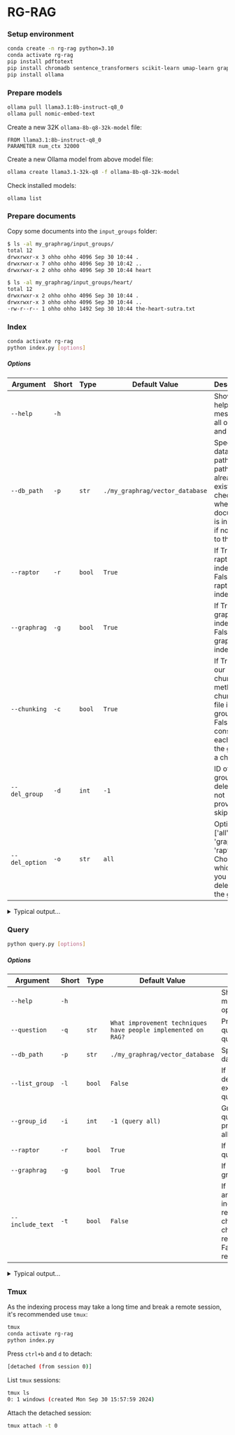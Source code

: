 # RG-RAG

### Setup environment
```bash
conda create -n rg-rag python=3.10
conda activate rg-rag
pip install pdftotext
pip install chromadb sentence_transformers scikit-learn umap-learn graphrag nltk
pip install ollama
```

### Prepare models
```bash
ollama pull llama3.1:8b-instruct-q8_0
ollama pull nomic-embed-text
```
Create a new 32K `ollama-8b-q8-32k-model` file:
```
FROM llama3.1:8b-instruct-q8_0
PARAMETER num_ctx 32000
```
Create a new Ollama model from above model file:
```bash
ollama create llama3.1-32k-q8 -f ollama-8b-q8-32k-model
```
Check installed models:
```base
ollama list
```

### Prepare documents
Copy some documents into the `input_groups` folder:
```bash
$ ls -al my_graphrag/input_groups/
total 12
drwxrwxr-x 3 ohho ohho 4096 Sep 30 10:44 .
drwxrwxr-x 7 ohho ohho 4096 Sep 30 10:42 ..
drwxrwxr-x 2 ohho ohho 4096 Sep 30 10:44 heart

$ ls -al my_graphrag/input_groups/heart/
total 12
drwxrwxr-x 2 ohho ohho 4096 Sep 30 10:44 .
drwxrwxr-x 3 ohho ohho 4096 Sep 30 10:44 ..
-rw-r--r-- 1 ohho ohho 1492 Sep 30 10:44 the-heart-sutra.txt
```

### Index
```bash
conda activate rg-rag
python index.py [options]
```
##### Options
| Argument            | Short | Type     | Default Value                   | Description                               |
|---------------------|-------|----------|---------------------------------|-------------------------------------------|
| `--help`            | `-h`  |          |                                 | Show the help message of all options and exit. |
| `--db_path`         | `-p`  | `str`    | `./my_graphrag/vector_database` | Specify the database path. If the path already exists, check whether the document is in the db, if not, add to the db. |
| `--raptor`          | `-r`  | `bool`   | `True`                          | If True, run raptor index. If False, skip raptor index. |
| `--graphrag`        | `-g`  | `bool`   | `True`                          | If True, run graphrag index. If False, skip graphrag index. |
| `--chunking`        | `-c`  | `bool`   | `True`                          | If True, use our chunking method to chunk each file in the group. If False, consider each file in the group is a chunk. |
| `--del_group`       | `-d`  | `int`    | `-1`                            | ID of the group to delete. If not provided, skip. |
| `--del_option`      | `-o`  | `str`    | `all`                           | Options: ['all', 'graphrag', 'raptor']. Choose which part you want to delete in the group. |
<details>
  <summary>Typical output...</summary>

  ```
  $ python index.py
  🚀 Reading settings from /home/ohho/codes/david/rg-rag-sutra/my_graphrag/output/tmp_config/settings.yaml
  🚀 create_base_text_units
                                   id  ... n_tokens
  0  ac67bbf50ea59187cea5947b4e482e79  ...      300
  1  0650fd69f66ac0d668f05d218942ac62  ...      201
  2  7d902ccc1d6328cdf06ab78c6a43b5f8  ...        1
  
  [3 rows x 5 columns]
  🚀 create_base_extracted_entities
                                          entity_graph
  0  <graphml xmlns="http://graphml.graphdrawing.or...
  🚀 create_summarized_entities
                                          entity_graph
  0  <graphml xmlns="http://graphml.graphdrawing.or...
  🚀 create_base_entity_graph
     level                                    clustered_graph
  0      0  <graphml xmlns="http://graphml.graphdrawing.or...
  1      1  <graphml xmlns="http://graphml.graphdrawing.or...
  🚀 create_final_entities
                                    id  ...                              description_embedding
  0   b45241d70f0e43fca764df95b2b81f77  ...  [0.9320005774497986, 1.397796392440796, -3.174...
  1   4119fd06010c494caa07f439b333f4c5  ...  [0.24602527916431427, 1.054911494255066, -2.92...
  2   d3835bf3dda84ead99deadbeac5d0d7d  ...  [0.41057634353637695, 1.5639721155166626, -3.4...
  3   077d2820ae1845bcbb1803379a3d1eae  ...  [-0.05211891978979111, 1.8968952894210815, -3....
  4   3671ea0dd4e84c1a9b02c5ab2c8f4bac  ...  [0.20558682084083557, 1.4166734218597412, -3.1...
  ..                               ...  ...                                                ...
  72  fa3c4204421c48609e52c8de2da4c654  ...  [-0.23991772532463074, 1.334349274635315, -3.4...
  73  53af055f068244d0ac861b2e89376495  ...  [-0.057600777596235275, 0.6985769271850586, -3...
  74  c03ab3ce8cb74ad2a03b94723bfab3c7  ...  [-0.2641189694404602, 1.2557107210159302, -3.4...
  75  ed6d2eee9d7b4f5db466b1f6404d31cc  ...  [0.3077894151210785, 0.9161084294319153, -4.18...
  76  fc01e9baa80e417c9206f941bb279407  ...  [-0.8715166449546814, 1.3191969394683838, -3.7...
  
  [77 rows x 8 columns]
  🚀 create_final_nodes
       level                      title          type  ...                 top_level_node_id  x  y
  0        0  BODHISATTVA OF COMPASSION        PERSON  ...  b45241d70f0e43fca764df95b2b81f77  0  0
  1        0              PRAJNA WISDOM       CONCEPT  ...  4119fd06010c494caa07f439b333f4c5  0  0
  2        0                    NIRVANA       CONCEPT  ...  d3835bf3dda84ead99deadbeac5d0d7d  0  0
  3        0                BODHISATTVA        PERSON  ...  077d2820ae1845bcbb1803379a3d1eae  0  0
  4        0                      SUTRA          TEXT  ...  3671ea0dd4e84c1a9b02c5ab2c8f4bac  0  0
  ..     ...                        ...           ...  ...                               ... .. ..
  149      1           PRESS_CONFERENCE         EVENT  ...  fa3c4204421c48609e52c8de2da4c654  0  0
  150      1               RELEASE_DATE  EVENT_DETAIL  ...  53af055f068244d0ac861b2e89376495  0  0
  151      1               RELEASE_TIME  EVENT_DETAIL  ...  c03ab3ce8cb74ad2a03b94723bfab3c7  0  0
  152      1               EVENT_DETAIL  EVENT_DETAIL  ...  ed6d2eee9d7b4f5db466b1f6404d31cc  0  0
  153      1                    SERVICE       SERVICE  ...  fc01e9baa80e417c9206f941bb279407  0  0
  
  [154 rows x 15 columns]
  🚀 create_final_communities
    id        title  ...                                   relationship_ids                       text_unit_ids
  0  1  Community 1  ...  [6ea81acaf232485e94fff638e03336e1, d136b08d586...  [7d902ccc1d6328cdf06ab78c6a43b5f8]
  1  0  Community 0  ...  [af1d0fec22114a3398b8016f5225f9ed, b07a7f08836...  [7d902ccc1d6328cdf06ab78c6a43b5f8]
  2  3  Community 3  ...  [353d91abc68648639d65a549e59b5cf3, 7ce637e4f35...  [7d902ccc1d6328cdf06ab78c6a43b5f8]
  3  2  Community 2  ...  [9a6f414210e14841a5b0e661aedc898d, 30c9641543c...  [7d902ccc1d6328cdf06ab78c6a43b5f8]
  4  7  Community 7  ...  [6ea81acaf232485e94fff638e03336e1, d136b08d586...  [7d902ccc1d6328cdf06ab78c6a43b5f8]
  5  5  Community 5  ...  [af1d0fec22114a3398b8016f5225f9ed, b07a7f08836...  [7d902ccc1d6328cdf06ab78c6a43b5f8]
  6  8  Community 8  ...  [eeef6ae5c464400c8755900b4f1ac37a, cccfa151fed...  [7d902ccc1d6328cdf06ab78c6a43b5f8]
  7  6  Community 6  ...  [422433aa45804c7ebb973b2fafce5da6, 86505bca739...  [7d902ccc1d6328cdf06ab78c6a43b5f8]
  8  4  Community 4  ...  [1af9faf341e14a5bbf4ddc9080e8dc0b, 8870cf2b5df...  [7d902ccc1d6328cdf06ab78c6a43b5f8]
  
  [9 rows x 6 columns]
  🚀 join_text_units_to_entity_ids
                        text_unit_ids                                         entity_ids                                id
  0  ac67bbf50ea59187cea5947b4e482e79  [b45241d70f0e43fca764df95b2b81f77, 4119fd06010...  ac67bbf50ea59187cea5947b4e482e79
  1  0650fd69f66ac0d668f05d218942ac62  [4119fd06010c494caa07f439b333f4c5, d3835bf3dda...  0650fd69f66ac0d668f05d218942ac62
  2  7d902ccc1d6328cdf06ab78c6a43b5f8  [147c038aef3e4422acbbc5f7938c4ab8, b7702b90c7f...  7d902ccc1d6328cdf06ab78c6a43b5f8
  🚀 create_final_relationships
                         source                  target  weight  ... source_degree target_degree rank
  0   BODHISATTVA OF COMPASSION           PRAJNA WISDOM     4.0  ...             3             7   10
  1   BODHISATTVA OF COMPASSION                 NIRVANA     5.0  ...             3            12   15
  2   BODHISATTVA OF COMPASSION                   SUTRA     7.0  ...             3             3    6
  3               PRAJNA WISDOM                 NIRVANA    11.0  ...             7            12   19
  4               PRAJNA WISDOM             BODHISATTVA     4.0  ...             7             8   15
  ..                        ...                     ...     ...  ...           ...           ...  ...
  68                    YOUTUBE  VIDEO_SHARING_PLATFORM     1.0  ...             2             1    3
  69                   FACEBOOK            SOCIAL_MEDIA     1.0  ...             4             1    5
  70                   FACEBOOK                PLATFORM     2.0  ...             4             1    5
  71                   FACEBOOK                 SERVICE     1.0  ...             4             1    5
  72                    RELEASE                   EVENT     1.0  ...             2             1    3
  
  [73 rows x 10 columns]
  🚀 join_text_units_to_relationship_ids
                                   id                                   relationship_ids
  0  ac67bbf50ea59187cea5947b4e482e79  [56d0e5ebe79e4814bd1463cf6ca21394, 7c49f2710e8...
  1  0650fd69f66ac0d668f05d218942ac62  [0adb2d9941f34ef7b2f7743cc6225844, 6b02373137f...
  2  7d902ccc1d6328cdf06ab78c6a43b5f8  [6ea81acaf232485e94fff638e03336e1, d136b08d586...
  🚀 create_final_community_reports
    community  ...                                    id
  0         4  ...  1e8045b0-3147-47c4-b208-e9f3f65aed25
  1         5  ...  8e0481a8-b320-4484-a1cc-60cd7fee8c71
  2         6  ...  2cc69642-bc13-4e64-8866-32c3f24fa4a8
  3         7  ...  0c32904b-383b-4395-a38b-ca7ab5be48ef
  4         8  ...  6f422588-9d9e-4574-90bd-6c549a304d27
  5         0  ...  ea480c97-d7c2-4be0-9d8a-0752c03227d7
  6         1  ...  c4034add-8149-4ddb-a669-ae9a8cd79ace
  7         2  ...  618bd89f-282e-43b4-8777-2f9411f55514
  8         3  ...  30bc8c70-c20c-4d6a-9f5f-28baf50ca481
  
  [9 rows x 10 columns]
  🚀 create_final_text_units
                                   id  ...                                   relationship_ids
  0  ac67bbf50ea59187cea5947b4e482e79  ...  [56d0e5ebe79e4814bd1463cf6ca21394, 7c49f2710e8...
  1  0650fd69f66ac0d668f05d218942ac62  ...  [0adb2d9941f34ef7b2f7743cc6225844, 6b02373137f...
  2  7d902ccc1d6328cdf06ab78c6a43b5f8  ...  [6ea81acaf232485e94fff638e03336e1, d136b08d586...
  
  [3 rows x 6 columns]
  🚀 create_base_documents
                                   id  ...                title
  0  41326c50c373b31d1a8d23b8ae48151a  ...  the-heart-sutra.txt
  
  [1 rows x 4 columns]
  🚀 create_final_documents
                                   id  ...                title
  0  41326c50c373b31d1a8d23b8ae48151a  ...  the-heart-sutra.txt
  
  [1 rows x 4 columns]
  ⠇ GraphRAG Indexer 
  ├── Loading Input (text) - 1 files loaded (0 filtered) ━━━━━━━━━━━━━━━━━━━━━━━━━━━━━━━━━━━━━━━━ 100% 0:00:00 0:00:00
  ├── create_base_text_units
  ├── create_base_extracted_entities
  ├── create_summarized_entities
  ├── create_base_entity_graph
  ├── create_final_entities
  ├── create_final_nodes
  ├── create_final_communities
  ├── join_text_units_to_entity_ids
  ├── create_final_relationships
  ├── join_text_units_to_relationship_ids
  ├── create_final_community_reports
  ├── create_final_text_units
  ├── create_base_documents
  └── create_final_documents
  🚀 All workflows completed successfully.
  graphrag run time: 0:09:45.906138
  raptor run time: 0:00:03.178684
  run time: 0:09:49.084822
  count of group: 1
  count of paper: 1
  count of chunk: 1
  count of relationship: 234
  count of community report: 9
  count of summary: 1
  ```
</details>

### Query
```bash
python query.py [options]
```
##### Options
| Argument      | Short | Type   | Default Value                                                 | Description                                                               |
|---------------|-------|--------|---------------------------------------------------------------|---------------------------------------------------------------------------|
| `--help`      | `-h`  |        |                                                               | Show the help message of all options and exit.                            |
| `--question`  | `-q`  | `str`  | `What improvement techniques have people implemented on RAG?` | Provide a question for query.                                             |
| `--db_path`   | `-p`  | `str`  | `./my_graphrag/vector_database`                               | Specify the database path.                                                |
| `--list_group`| `-l`  | `bool` | `False`                                                       | If True, list group details. If False, execute the query.                 |
| `--group_id`  | `-i`  | `int`  | `-1 (query all)`                                              | Group ID to query. If not provided, query all.                            |
| `--raptor`    | `-r`  | `bool` | `True`                                                        | If True, run raptor query.                                                |
| `--graphrag`  | `-g`  | `bool` | `True`                                                        | If True, run graphrag query.                                              |
| `--include_text`| `-t`  | `bool`  | `False`                                              | If True, final answer will include the reference chunk/summary chunk/community report text. If False, with reference id only.                            |
<details>
  <summary>Typical output...</summary>

  ```
  $ python query.py -q "what's the meaning of suffering?"
  [nltk_data] Downloading package punkt to /home/user2/nltk_data...
  [nltk_data]   Package punkt is already up-to-date!
  --- final answer ---
  <question>
  what's the meaning of suffering?
  </question>
  
  <answer>
  **Summary of Analyst Reports**
  
  The analysts' reports provide various perspectives on the concept of "suffering". However, it is essential to note that none of the reports directly address the question of what suffering means. The top-ranked report indicates that there is no information about suffering in the data table.
  
  **Key Points from Analyst Reports**
  
  1. **Suffering as a void concept**: Suffering may be seen as an empty or void concept, similar to wisdom and attainment (Score: 60).
  2. **Suffering alleviated by Prajna wisdom and dharani mantra**: The great dharani mantra can alleviate all pain, implying that suffering can be alleviated through the use of this mantra (Score: 50).
  3. **Suffering as a lack of Prajna wisdom**: Suffering is associated with the absence of Prajna wisdom, which is necessary for reaching the clearest state of Nirvana (Score: 70).
  4. **Suffering as a result of ignorance and delusion**: Suffering is described as a consequence of ignorance, which leads to delusion (Score: 80).
  5. **Suffering ultimately empty of inherent existence**: All phenomena, including suffering, are void of inherent existence (Score: 90).
  
  **Implications**
  
  While the analysts' reports provide various perspectives on suffering, it is essential to note that none of them directly answer the question of what suffering means. However, we can infer that suffering may be seen as:
  
  * A void concept
  * Alleviated by Prajna wisdom and the dharani mantra
  * Associated with the absence of Prajna wisdom
  * A consequence of ignorance and delusion
  * Ultimately empty of inherent existence
  
  **Conclusion**
  
  The analysts' reports provide a range of perspectives on suffering, but none directly address the question. However, we can synthesize the key points to understand that suffering may be seen as an empty or void concept, alleviated by Prajna wisdom and the dharani mantra, associated with the absence of Prajna wisdom, a consequence of ignorance and delusion, and ultimately empty of inherent existence.
  
  **Recommendation**
  
  To answer the question more directly, further analysis or additional data may be necessary to provide a clear understanding of what suffering means.
  </answer>
  
  <reference_id>
  paper id 1: chunk ids 1
  paper id 1: summary ids 1
  </reference_id>
  
  --- final answer ---
  run time 0:00:15.993182
  ```
</details>

### Tmux
As the indexing process may take a long time and break a remote session, it's recommended use `tmux`:
```bash
tmux
conda activate rg-rag
python index.py
```
Press `ctrl+b` and `d` to detach:
```bash
[detached (from session 0)]
```
List `tmux` sessions:
```bash
tmux ls
0: 1 windows (created Mon Sep 30 15:57:59 2024)
```
Attach the detached session:
```bash
tmux attach -t 0
```
